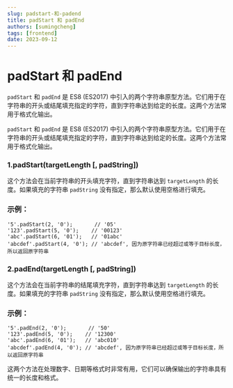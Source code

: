 ```yaml
---
slug: padstart-和-padend
title: padStart 和 padEnd
authors: [sumingcheng]
tags: [frontend]
date: 2023-09-12
---
```


# padStart 和 padEnd



 



`padStart` 和 `padEnd` 是 ES8 (ES2017) 中引入的两个字符串原型方法。它们用于在字符串的开头或结尾填充指定的字符，直到字符串达到给定的长度。这两个方法常用于格式化输出。

`padStart` 和 `padEnd` 是 ES8 (ES2017) 中引入的两个字符串原型方法。它们用于在字符串的开头或结尾填充指定的字符，直到字符串达到给定的长度。这两个方法常用于格式化输出。

### 1.padStart(targetLength [, padString])  

这个方法会在当前字符串的开头填充字符，直到字符串达到 `targetLength` 的长度。如果填充的字符串 `padString` 没有指定，那么默认使用空格进行填充。

### 示例：  
```
'5'.padStart(2, '0');       // '05'
'123'.padStart(5, '0');    // '00123'
'abc'.padStart(6, '01');   // '01abc'
'abcdef'.padStart(4, '0'); // 'abcdef', 因为原字符串已经超过或等于目标长度，所以返回原字符串

```
### 2.padEnd(targetLength [, padString])  

这个方法会在当前字符串的结尾填充字符，直到字符串达到 `targetLength` 的长度。如果填充的字符串 `padString` 没有指定，那么默认使用空格进行填充。

### 示例：  
```
'5'.padEnd(2, '0');       // '50'
'123'.padEnd(5, '0');    // '12300'
'abc'.padEnd(6, '01');   // 'abc010'
'abcdef'.padEnd(4, '0'); // 'abcdef', 因为原字符串已经超过或等于目标长度，所以返回原字符串

```

这两个方法在处理数字、日期等格式时非常有用，它们可以确保输出的字符串具有统一的长度和格式。